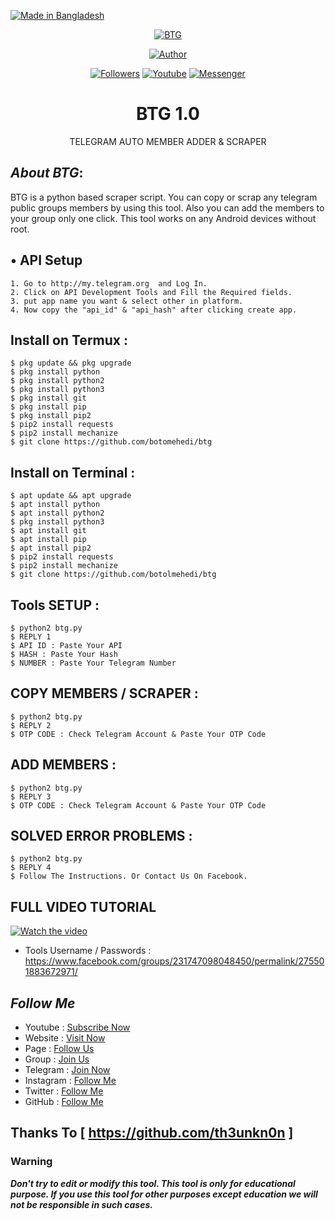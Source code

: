<p align="left"> 
<a href="#"><img title="Made in Bangladesh" src="https://img.shields.io/badge/MADE%20IN-BANGLADESH-green?colorA=%23ff0000&colorB=%23017e40&style=for-the-badge"></a>
</p>
<p align="center"><a href="https://github.com/botolmehedi/bind"><img title="BTG" src="https://gitlab.com/BotolBaba/btg/uploads/7c3bfd4ece63677acbc2bbc7d2dddc28/20200910_110334.jpg"></a>
<p align="center"><a href="https://github.com/botolmehedi"><img title="Author" src="https://img.shields.io/badge/Author-Botol--Baba-red.svg?style=for-the-badge&logo=github"></a></p>
<p align="center"><a href="https://github.com/botolmehedi/followers"><img title="Followers" src="https://img.shields.io/github/followers/botolmehedi?color=blue&style=flat-square"></a> <a href="https://www.youtube.com/mastertrick1"><img title="Youtube" src="https://img.shields.io/badge/YOUTUBE-%40mastertrick1-red?style=flat-square&logo=youtube"></a> <a href="https://www.facebook.com/groups/231747098048450"><img title="Messenger" src="https://img.shields.io/badge/Chat-Messenger-blue?style=flat-square&logo=messenger"></a></p>

<h1 align="center">BTG 1.0</h1>
<p align="center">      TELEGRAM AUTO MEMBER ADDER & SCRAPER </p>

## ***About BTG***:

BTG is a python based scraper script. You can copy or scrap any telegram public groups members by using this tool. Also you can add the members to your group only one click. This tool works on any Android devices without root.

## • API Setup
```
1. Go to http://my.telegram.org  and Log In.
2. Click on API Development Tools and Fill the Required fields.
3. put app name you want & select other in platform.
4. Now copy the "api_id" & "api_hash" after clicking create app.
```

## Install on Termux :
```
$ pkg update && pkg upgrade
$ pkg install python
$ pkg install python2
$ pkg install python3
$ pkg install git
$ pkg install pip
$ pkg install pip2
$ pip2 install requests
$ pip2 install mechanize
$ git clone https://github.com/botomehedi/btg
```
## Install on Terminal :
```
$ apt update && apt upgrade
$ apt install python
$ apt install python2
$ pkg install python3
$ apt install git
$ apt install pip
$ apt install pip2
$ pip2 install requests
$ pip2 install mechanize
$ git clone https://github.com/botolmehedi/btg
```
## Tools SETUP :
```
$ python2 btg.py
$ REPLY 1
$ API ID : Paste Your API
$ HASH : Paste Your Hash
$ NUMBER : Paste Your Telegram Number
```
## COPY MEMBERS / SCRAPER :
```
$ python2 btg.py
$ REPLY 2
$ OTP CODE : Check Telegram Account & Paste Your OTP Code
```
## ADD MEMBERS :
```
$ python2 btg.py
$ REPLY 3
$ OTP CODE : Check Telegram Account & Paste Your OTP Code
```
## SOLVED ERROR PROBLEMS :
```
$ python2 btg.py
$ REPLY 4
$ Follow The Instructions. Or Contact Us On Facebook.
```

## FULL VIDEO TUTORIAL
[![Watch the video](https://img.youtube.com/vi/etGXuCXa4y4/maxresdefault.jpg)](https://youtu.be/etGXuCXa4y4)

* Tools Username / Passwords : https://www.facebook.com/groups/231747098048450/permalink/275501883672971/

## ***Follow Me***

* Youtube : [Subscribe Now](https://www.youtube.com/MasterTrick1)
* Website : [Visit Now](http://www.mastertrick.design)
* Page : [Follow Us](https://www.facebook.com/TeamVVirus)
* Group : [Join Us](https://www.facebook.com/groups/231747098048450)
* Telegram : [Join Now](https://t.me/mastertrick2)
* Instagram : [Follow Me](https://www.instagram.com/MehtanOfficial)
* Twitter : [Follow Me](https://www.twitter.com/botolbaba)
* GitHub : [Follow Me](https://www.github.com/botolmehedi)

## Thanks To [ https://github.com/th3unkn0n ]

### Warning

***Don't try to edit or modify this tool. This tool is only for educational purpose. If you use this tool for other purposes except education we will not be responsible in such cases.***
